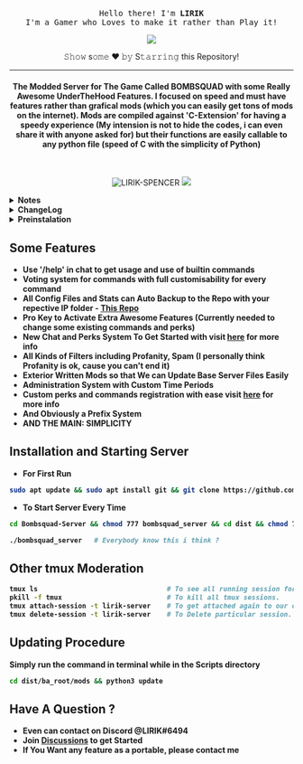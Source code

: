 <p align="center">
  <br><samp>
  Hello there! I'm <b>LIRIK</b><br>I'm a Gamer who Loves to make it rather than Play it!<br>
</samp></p>
<p align="center">
  <a href="https://github.com/LIRIK-SPENCER/readme-typing-svg"><img src="https://readme-typing-svg.herokuapp.com?lines=Want+A+Full+Core+Bombsquad+Script?;Which+Should+be+Speedy?;With+no+Memory+Leaks+Caused+by+Code;Here+What+I+Have+Made&center=true&width=500&height=50"></a>
</p>
<div align="center"> 𝚂𝚑𝚘𝚠 s𝚘𝚖𝚎 ❤️ 𝚋𝚢 S𝚝𝚊𝚛𝚛𝚒𝚗𝚐 this Repository! </div>
<hr/>
<h4 align="center">The Modded Server for The Game Called BOMBSQUAD with some Really Awesome UnderTheHood Features. I focused on speed and must have features rather than grafical mods (which you can easily get tons of mods on the internet). Mods are compiled against 'C-Extension' for having a speedy experience (My intension is not to hide the codes, i can even share it with anyone asked for) but their functions are easily callable to any python file (speed of C with the simplicity of Python)</h4>
<br>
<p align="center">
  <img src="https://komarev.com/ghpvc/?username=LIRIK-SPENCER" alt="LIRIK-SPENCER" />
  <a href="https://github.com/LIRIK-SPENCER/"><img src="https://img.shields.io/github/last-commit/LIRIK-SPENCER/Bombsquad-Server?style=flat-square?color=red&label=Last%20Updated%20"></a>
</p>

<details>
  <summary><b>Notes<b/></summary><br/>

<!--START_SECTION:waka-->
- v2.5 version needs to be clean installed !
  
<!--END_SECTION:waka-->
</details>

<details>
  <summary><b>ChangeLog<b/></summary><br/>

<!--START_SECTION:waka-->
July 2, 2021
  - Initial Release
  
<!--END_SECTION:waka-->
</details>
  
<details>
  <summary><b>Preinstalation</summary><br/>

<!--START_SECTION:waka-->
- pip3
- pthon3.8
  
<!--END_SECTION:waka-->
</details>

## Some Features
- **Use '/help' in chat to get usage and use of builtin commands**
- Voting system for commands with full customisability for every command
- All Config Files and Stats can Auto Backup to the Repo with your repective IP folder - [This Repo](https://github.com/LIRIK-SPENCER/data-collection)
- Pro Key to Activate Extra Awesome Features (Currently needed to change some existing commands and perks)
- New Chat and Perks System To Get Started with visit [here](https://github.com/LIRIK-SPENCER/Bombsquad-Server/wiki/Register-File) for more info
- All Kinds of Filters including Profanity, Spam (I personally think Profanity is ok, cause you can't end it)
- Exterior Written Mods so that We can Update Base Server Files Easily
- Administration System with Custom Time Periods
- Custom perks and commands registration with ease visit [here](https://github.com/LIRIK-SPENCER/Bombsquad-Server/wiki/Register-File) for more info
- And Obviously a Prefix System
- **AND THE MAIN: SIMPLICITY**

    
## Installation and Starting Server

- **For First Run**
```bash
sudo apt update && sudo apt install git && git clone https://github.com/LIRIK-SPENCER/Bombsquad-Server
```
- **To Start Server Every Time**
```bash
cd Bombsquad-Server && chmod 777 bombsquad_server && cd dist && chmod 777 bombsquad_headless && cd .. && tmux new -s lirik-server
```
```bash
./bombsquad_server   # Everybody know this i think ?
```

## Other tmux Moderation
```bash
tmux ls                                # To see all running session for tmux.
pkill -f tmux                          # To kill all tmux sessions.
tmux attach-session -t lirik-server    # To get attached again to our old session.
tmux delete-session -t lirik-server    # To Delete particular session.
```

## Updating Procedure

**Simply run the command in terminal while in the Scripts directory**

```bash
cd dist/ba_root/mods && python3 update
```

## Have A Question ?

- **Even can contact on Discord @LIRIK#6494**
- **Join [Discussions](https://github.com/LIRIK-SPENCER/Bombsquad-Server/discussions) to get Started**
- **If You Want any feature as a portable, please contact me**
